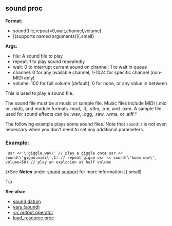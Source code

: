 ## sound proc

<!-- -->
**Format:**
+   sound(file,repeat=0,wait,channel,volume)
+   [(supports named arguments)]{.small}
<!-- -->
**Args:**
+   file: A sound file to play
+   repeat: 1 to play sound repeatedly
+   wait: 0 to interrupt current sound on channel; 1 to wait in queue
+   channel: 0 for any available channel, 1-1024 for specific channel
    (non-MIDI only)
+   volume: 100 for full volume (default), 0 for none, or any value in
    between


This is used to play a sound file. 

The sound file must
be a music or sample file. Music files include MIDI (.mid or .midi), and
module formats .mod, .it, .s3m, .xm, and .oxm. A sample file used for
sound effects can be .wav, .ogg, .raw, .wma, or .aiff.* 

The
following example plays some sound files. Note that `sound()` is not
even necessary when you don\'t need to set any additional parameters.
### Example:

``` dm
 usr << \'giggle.wav\' // play a giggle once usr <<
sound(\'gigue.midi\',1) // repeat gigue usr << sound(\'boom.wav\',
volume=50) // play an explosion at half volume 
```



[*See **Notes** under [sound support](/ref/DM/sound.md) for more
information.]{.small}

> [!TIP] 
> **See also:**
> +   [sound datum](/ref/sound.md) 
> +   [vars (sound)](/ref/sound/var.md) 
> +   [<< output operator](/ref/operator/%3c%3c/output.md) 
> +   [load_resource proc](/ref/proc/load_resource.md) 